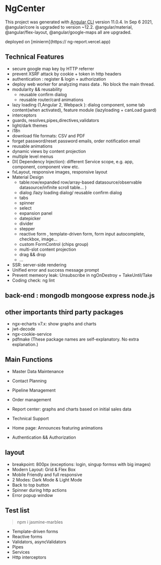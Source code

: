 # NgCenter

This project was generated with [Angular CLI](https://github.com/angular/angular-cli) version 11.0.4. In Sep 6 2021, @angular/core is upgraded to version ~12.2. @angular/material, @angular/flex-layout, @angular/google-maps all are upgraded.

deployed on [minierm](https:// ng-report.vercel.app)

## Technical Features

- secure google map key by HTTP referrer
- prevent XSRF attack by cookie + token in http headers
- authentication : register & login + authorization
- deploy web worker for analyzing mass data . No block the main thread.
- modularity && reusability
  - reusable confirm dialog
  - reusable router/card animations
- lazy loading (1,Angular 2, Webpack ): dialog component, some tab content(when activated), feature module (lazyloading + canLoad guard)
- interceptors
- guards, resolves,pipes,directives,validators
- light/dark themes
- i18n
- download file formats: CSV and PDF
- forget password/reset password emails, order notification email
- reusable animations
- dynamic views by content projection
- multiple level menus
- DI( Dependency Injection): different Service scope, e.g. app, component, component view etc.
- fxLayout, responsive images, responsive layout
- Material Design
  - table:row/expanded row/array-based datasource/observable datasource/infinite scroll table... )
  - dialog /lazy loading dialog/ reusable confirm dialog
  - tabs
  - spinner
  - select
  - expansion panel
  - datepicker
  - divider
  - stepper
  - reactive form , template-driven form, form input autocomplete, checkbox, image...
  - custom FormControl (chips group)
  - multi-slot content projection
  - drag && drop
  - ...
- SSR: server-side rendering
- Unified error and success message prompt
- Prevent memeory leak: Unsubscribe in ngOnDestroy + TakeUntil/Take
- Coding check: ng lint

## back-end : mongodb mongoose express node.js

## other importants third party packages

- ngx-echarts v7.x: show graphs and charts
- jwt-decode
- ngx-cookie-service
- pdfmake
  (These package names are self-explanatory. No extra explanation.)

## Main Functions

- Master Data Maintenance

- Contact Planning

- Pipeline Management

- Order management

- Report center: graphs and charts based on initial sales data

- Technical Support

- Home page: Announces featuring animations
- Authentication && Authorization

## layout

- breakpoint: 800px (exceptions: login, singup formss with big images)
- Modern Layout: Grid & Flex Box
- Mobile Friendly and full responsive
- 2 Modes: Dark Mode & Light Mode
- Back to top button
- Spinner during http actions
- Error popup window

## Test list

> npm i jasmine-marbles

- Template-driven forms
- Reactive forms
- Validators, asyncValidators
- Pipes
- Services
- Http interceptors
